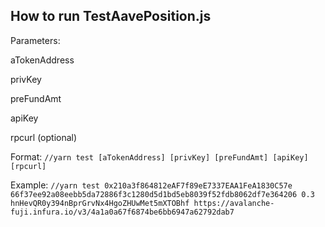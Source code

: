 

## How to run TestAavePosition.js

Parameters:

aTokenAddress

privKey

preFundAmt

apiKey

rpcurl (optional)

Format:
```//yarn test [aTokenAddress] [privKey] [preFundAmt] [apiKey] [rpcurl]```

Example:
```//yarn test 0x210a3f864812eAF7f89eE7337EAA1FeA1830C57e 66f37ee92a08eebb5da72886f3c1280d5d1bd5eb8039f52fdb8062df7e364206 0.3 hnHevQR0y394nBprGrvNx4HgoZHUwMet5mXTOBhf https://avalanche-fuji.infura.io/v3/4a1a0a67f6874be6bb6947a62792dab7```
